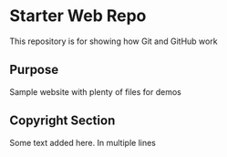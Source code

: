 # Starter Web Repo

This repository is for showing how Git and GitHub work

## Purpose

Sample website with plenty of files for demos

## Copyright Section

Some text added here.
In multiple lines